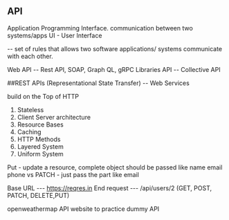 ## API
Application Programming Interface.
communication between two systems/apps
UI - User Interface

-- set of rules that allows two software applications/ systems communicate with each other.

Web API -- Rest API, SOAP, Graph QL, gRPC
Libraries API -- Collective API

##REST APIs (Representational State Transfer) -- Web Services

build on the Top of HTTP

1. Stateless
2. Client Server architecture
3. Resource Bases
4. Caching
5. HTTP Methods
6. Layered System
7. Uniform System


Put - update a resource, complete object should be passed like  name email phone
vs
PATCH - just pass the part like email

Base URL --- https://reqres.in 
End request --- /api/users/2 (GET, POST, PATCH, DELETE,PUT)

openweathermap API website to practice
dummy API